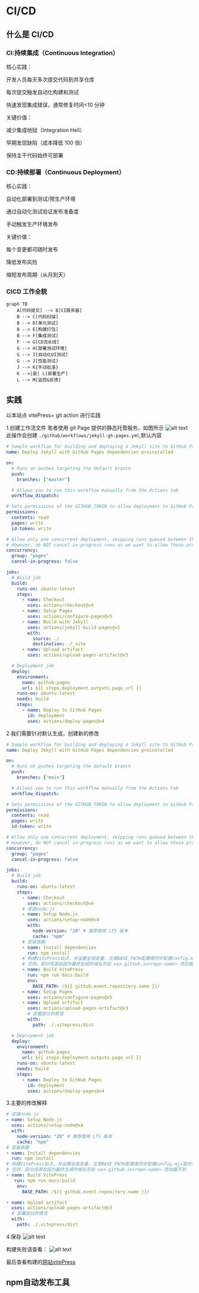 # CI/CD

## 什么是 CI/CD

### CI:持续集成（Continuous Integration）

核心实践：

开发人员每天多次提交代码到共享仓库

每次提交触发自动化构建和测试

快速发现集成错误，通常修复时间<10 分钟

关键价值：

减少集成地狱（Integration Hell）

早期发现缺陷（成本降低 100 倍）

保持主干代码始终可部署

### CD:持续部署（Continuous Deployment）

核心实践：

自动化部署到测试/预生产环境

通过自动化测试验证发布准备度

手动触发生产环境发布

关键价值：

每个变更都可随时发布

降低发布风险

缩短发布周期（从月到天）

### CICD 工作全貌

```mermaid
graph TB
    A[代码提交] --> B[CI服务器]
    B --> C[代码扫描]
    B --> D[单元测试]
    B --> E[构建打包]
    B --> F[集成测试]
    F --> G[CD流水线]
    G --> H[部署测试环境]
    G --> I[自动化UI测试]
    G --> J[性能测试]
    J --> K{手动批准}
    K -->|是| L[部署生产]
    L --> M[监控&反馈]
```

## 实践

以本站点 vitePress+ git action 进行实践

1.创建工作流文件
笔者使用 git Page 提供的静态托管服务，如图所示
![alt text](./img/git_page_image1.png)
此操作会创建 `./github/workflows/jekyll-gh-pages.yml`,默认内容

```yml
# Sample workflow for building and deploying a Jekyll site to GitHub Pages
name: Deploy Jekyll with GitHub Pages dependencies preinstalled

on:
  # Runs on pushes targeting the default branch
  push:
    branches: ["master"]

  # Allows you to run this workflow manually from the Actions tab
  workflow_dispatch:

# Sets permissions of the GITHUB_TOKEN to allow deployment to GitHub Pages
permissions:
  contents: read
  pages: write
  id-token: write

# Allow only one concurrent deployment, skipping runs queued between the run in-progress and latest queued.
# However, do NOT cancel in-progress runs as we want to allow these production deployments to complete.
concurrency:
  group: "pages"
  cancel-in-progress: false

jobs:
  # Build job
  build:
    runs-on: ubuntu-latest
    steps:
      - name: Checkout
        uses: actions/checkout@v4
      - name: Setup Pages
        uses: actions/configure-pages@v5
      - name: Build with Jekyll
        uses: actions/jekyll-build-pages@v1
        with:
          source: ./
          destination: ./_site
      - name: Upload artifact
        uses: actions/upload-pages-artifact@v3

  # Deployment job
  deploy:
    environment:
      name: github-pages
      url: ${{ steps.deployment.outputs.page_url }}
    runs-on: ubuntu-latest
    needs: build
    steps:
      - name: Deploy to GitHub Pages
        id: deployment
        uses: actions/deploy-pages@v4
```

2.我们需要针对默认生成，创建新的修改

```yml
# Sample workflow for building and deploying a Jekyll site to GitHub Pages
name: Deploy Jekyll with GitHub Pages dependencies preinstalled

on:
  # Runs on pushes targeting the default branch
  push:
    branches: ["main"]

  # Allows you to run this workflow manually from the Actions tab
  workflow_dispatch:

# Sets permissions of the GITHUB_TOKEN to allow deployment to GitHub Pages
permissions:
  contents: read
  pages: write
  id-token: write

# Allow only one concurrent deployment, skipping runs queued between the run in-progress and latest queued.
# However, do NOT cancel in-progress runs as we want to allow these production deployments to complete.
concurrency:
  group: "pages"
  cancel-in-progress: false

jobs:
  # Build job
  build:
    runs-on: ubuntu-latest
    steps:
      - name: Checkout
        uses: actions/checkout@v4
      # 安装node.js
      - name: Setup Node.js
        uses: actions/setup-node@v4
        with:
          node-version: "20" # 推荐使用 LTS 版本
          cache: "npm"
      # 安装依赖
      - name: Install dependencies
        run: npm install
      # 构建VitePress站点，并设置全局变量，注意BASE_PATH配置需同步配置config.mjs里的为base: process.env.BASE_PATH || "",
      # 否则，部分资源会因为最终生成的域名形如 xxx.github.io<repo-name> 而加载不到
      - name: Build VitePress
        run: npm run docs:build
        env:
          BASE_PATH: /${{ github.event.repository.name }}/
      - name: Setup Pages
        uses: actions/configure-pages@v5
      - name: Upload artifact
        uses: actions/upload-pages-artifact@v3
        # 部署部分的修改
        with:
          path: ./.vitepress/dist

  # Deployment job
  deploy:
    environment:
      name: github-pages
      url: ${{ steps.deployment.outputs.page_url }}
    runs-on: ubuntu-latest
    needs: build
    steps:
      - name: Deploy to GitHub Pages
        id: deployment
        uses: actions/deploy-pages@v4
```

3.主要的修改解释

```yml
# 安装node.js
- name: Setup Node.js
  uses: actions/setup-node@v4
  with:
    node-version: "20" # 推荐使用 LTS 版本
    cache: "npm"
# 安装依赖
- name: Install dependencies
  run: npm install
# 构建VitePress站点，并设置全局变量，注意BASE_PATH配置需同步配置config.mjs里的为base: process.env.BASE_PATH || "",
# 否则，部分资源会因为最终生成的域名形如 xxx.github.io<repo-name> 而加载不到
- name: Build VitePress
   run: npm run docs:build
    env:
      BASE_PATH: /${{ github.event.repository.name }}/

- name: Upload artifact
  uses: actions/upload-pages-artifact@v3
  # 部署部分的修改
  with:
    path: ./.vitepress/dist
```
4.保存
![alt text](./img/git_page_image2.png)

构建失败请查看：
![alt text](./img/git_page_image3.png)

最后查看构建的[网站vitePress](https://hxh-ly.github.io/cicd-vitepress/)

## npm自动发布工具